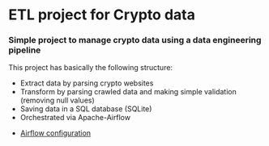 # ETL project for Crypto data

### Simple project to manage crypto data using a data engineering pipeline

This project has basically the following structure:

- Extract data by parsing crypto websites
- Transform by parsing crawled data and making simple validation (removing null values)
- Saving data in a SQL database (SQLite)
- Orchestrated via Apache-Airflow


* [Airflow configuration](https://airflow.apache.org/docs/apache-airflow/stable/start/local.html)
